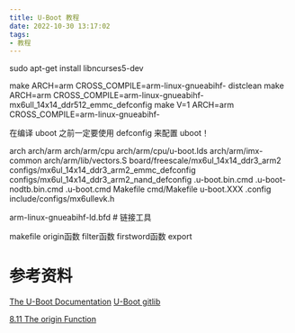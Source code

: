 ```yaml
---
title: U-Boot 教程
date: 2022-10-30 13:17:02
tags:
- 教程
---
```





sudo apt-get install libncurses5-dev

make ARCH=arm CROSS_COMPILE=arm-linux-gnueabihf- distclean
make ARCH=arm CROSS_COMPILE=arm-linux-gnueabihf- mx6ull_14x14_ddr512_emmc_defconfig
make V=1 ARCH=arm CROSS_COMPILE=arm-linux-gnueabihf- 


在编译 uboot 之前一定要使用 defconfig 来配置 uboot！

arch
arch/arm
arch/arm/cpu
arch/arm/cpu/u-boot.lds
arch/arm/imx-common
arch/arm/lib/vectors.S
board/freescale/mx6ul_14x14_ddr3_arm2
configs/mx6ul_14x14_ddr3_arm2_emmc_defconfig
configs/mx6ul_14x14_ddr3_arm2_nand_defconfig
.u-boot.bin.cmd
.u-boot-nodtb.bin.cmd
.u-boot.cmd
Makefile
cmd/Makefile
u-boot.XXX
.config
include/configs/mx6ullevk.h


arm-linux-gnueabihf-ld.bfd # 链接工具





makefile 
origin函数
filter函数
firstword函数
export





# 参考资料
[The U-Boot Documentation](https://docs.u-boot.org/en/latest/index.html)
[U-Boot gitlib](https://source.denx.de/u-boot/u-boot)


[8.11 The origin Function](https://www.gnu.org/software/make/manual/html_node/Origin-Function.html)


